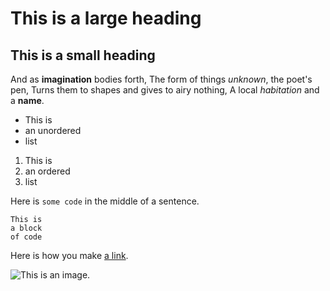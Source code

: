 # This is a large heading

## This is a small heading

And as **imagination** bodies forth,
The form of things *unknown*, the poet's pen,
Turns them to shapes and gives to airy nothing,
A local *habitation* and a **name**.

- This is 
- an unordered
- list

1. This is
2. an ordered
3. list

Here is `some code` in the middle of a sentence.

```
This is 
a block 
of code
```
Here is how you make [a link](https://www,wikipedia.org/).

![This is an image.](https://github.com/yihui/xaringan/releases/download/v0.0.2/karl-moustache.jpg)
